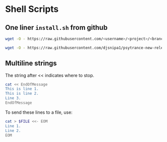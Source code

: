 # Shell Scripts

## One liner `install.sh` from github

```bash
wget -O - https://raw.githubusercontent.com/<username>/<project>/<branch>/<path>/<file> | bash

wget -O - https://raw.githubusercontent.com/djsnipa1/psytrance-new-releases/master/install.sh | bash
```
## Multiline strings

The string after << indicates where to stop.

```bash
cat << EndOfMessage
This is line 1.
This is line 2.
Line 3.
EndOfMessage
```

To send these lines to a file, use:
```bash
cat > $FILE <<- EOM
Line 1.
Line 2.
EOM
```

